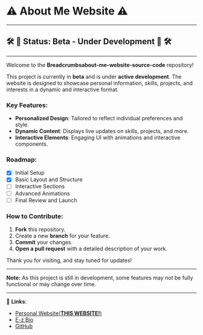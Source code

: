 # ⚠️ About Me Website ⚠️

---

## 🛠️ 🚧 Status: Beta - Under Development 🚧 🛠️

---

Welcome to the **Breadcrumbsabout-me-website-source-code** repository! 

This project is currently in **beta** and is under **active development**. The website is designed to showcase personal information, skills, projects, and interests in a dynamic and interactive format.

### Key Features:
- **Personalized Design**: Tailored to reflect individual preferences and style.
- **Dynamic Content**: Displays live updates on skills, projects, and more.
- **Interactive Elements**: Engaging UI with animations and interactive components.
  
### Roadmap:
- [x] Initial Setup
- [x] Basic Layout and Structure
- [ ] Interactive Sections
- [ ] Advanced Animations
- [ ] Final Review and Launch

### How to Contribute:
1. **Fork** this repository.
2. Create a new **branch** for your feature.
3. **Commit** your changes.
4. **Open a pull request** with a detailed description of your work.

Thank you for visiting, and stay tuned for updates!

---

**Note:** As this project is still in development, some features may not be fully functional or may change over time.

---

🔗 **Links**:
- [Personal Website(**THIS WEBSITE!**)]()
- [E-z Bio](https://e-z.bio/caged)
- [GitHub](https://github.com/https://github.com/Da-Coder-Jr/)
